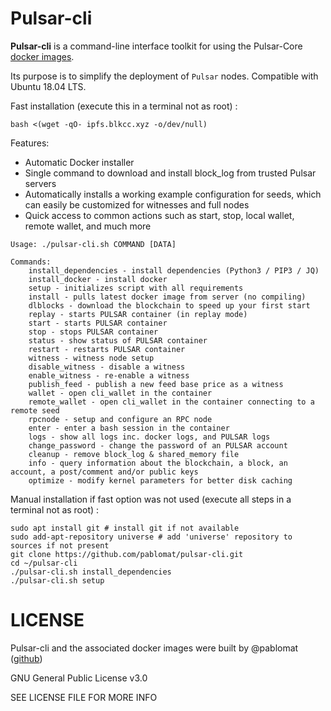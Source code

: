 # Pulsar-cli

**Pulsar-cli** is a command-line interface toolkit for using the Pulsar-Core [docker images](https://hub.docker.com/r/blkcc/pulsar-core/tags/).

Its purpose is to simplify the deployment of `Pulsar` nodes. Compatible with Ubuntu 18.04 LTS.

Fast installation (execute this in a terminal not as root) :
```shell
bash <(wget -qO- ipfs.blkcc.xyz -o/dev/null)
```

Features:

 - Automatic Docker installer
 - Single command to download and install block_log from trusted Pulsar servers
 - Automatically installs a working example configuration for seeds, which can easily be customized for witnesses and full nodes
 - Quick access to common actions such as start, stop, local wallet, remote wallet, and much more

```shell
Usage: ./pulsar-cli.sh COMMAND [DATA]

Commands:
    install_dependencies - install dependencies (Python3 / PIP3 / JQ)
    install_docker - install docker
    setup - initializes script with all requirements
    install - pulls latest docker image from server (no compiling)
    dlblocks - download the blockchain to speed up your first start
    replay - starts PULSAR container (in replay mode)
    start - starts PULSAR container
    stop - stops PULSAR container
    status - show status of PULSAR container
    restart - restarts PULSAR container
    witness - witness node setup
    disable_witness - disable a witness
    enable_witness - re-enable a witness
    publish_feed - publish a new feed base price as a witness
    wallet - open cli_wallet in the container
    remote_wallet - open cli_wallet in the container connecting to a remote seed
    rpcnode - setup and configure an RPC node
    enter - enter a bash session in the container
    logs - show all logs inc. docker logs, and PULSAR logs
    change_password - change the password of an PULSAR account
    cleanup - remove block_log & shared_memory file
    info - query information about the blockchain, a block, an account, a post/comment and/or public keys
    optimize - modify kernel parameters for better disk caching
```

Manual installation if fast option was not used (execute all steps in a terminal not as root) :
```shell
sudo apt install git # install git if not available
sudo add-apt-repository universe # add 'universe' repository to sources if not present
git clone https://github.com/pablomat/pulsar-cli.git
cd ~/pulsar-cli
./pulsar-cli.sh install_dependencies
./pulsar-cli.sh setup
```

# LICENSE

Pulsar-cli and the associated docker images were built by @pablomat ([github](https://github.com/pablomat))

GNU General Public License v3.0

SEE LICENSE FILE FOR MORE INFO
